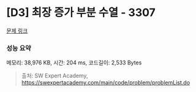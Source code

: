 # [D3] 최장 증가 부분 수열 - 3307 

[문제 링크](https://swexpertacademy.com/main/code/problem/problemDetail.do?contestProbId=AWBOKg-a6l0DFAWr) 

### 성능 요약

메모리: 38,976 KB, 시간: 204 ms, 코드길이: 2,533 Bytes



> 출처: SW Expert Academy, https://swexpertacademy.com/main/code/problem/problemList.do